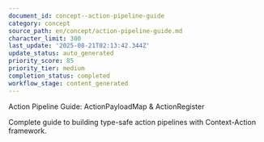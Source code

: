 ```yaml
---
document_id: concept--action-pipeline-guide
category: concept
source_path: en/concept/action-pipeline-guide.md
character_limit: 300
last_update: '2025-08-21T02:13:42.344Z'
update_status: auto_generated
priority_score: 85
priority_tier: medium
completion_status: completed
workflow_stage: content_generated
---
```

Action Pipeline Guide: ActionPayloadMap & ActionRegister

Complete guide to building type-safe action pipelines with Context-Action framework.
